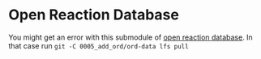 # Open Reaction Database

You might get an error with this submodule of [open reaction database](https://github.com/open-reaction-database/ord-data).
In that case run `git -C 0005_add_ord/ord-data lfs pull`